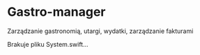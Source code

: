 # Gastro-manager

Zarządzanie gastronomią, utargi, wydatki, zarządzanie fakturami

Brakuje pliku System.swift...
